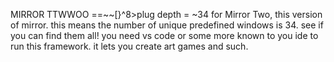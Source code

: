 MIRROR TTWWOO ==~~[}^8>plug depth = ~34 for Mirror Two, this version of mirror. this means the number of unique predefined windows is 34. see if you can find them all!
you need vs code or some more known to you ide to run this framework. it lets you create art games and such.
